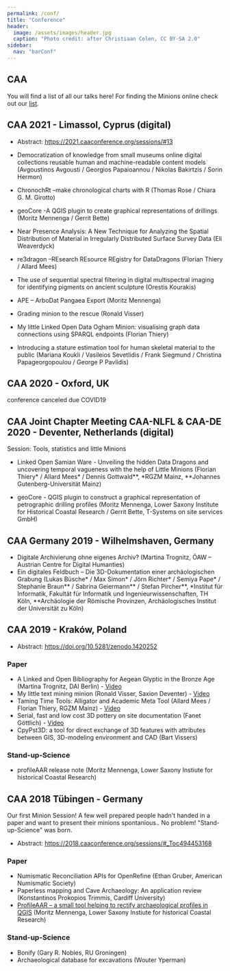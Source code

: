```yaml
---
permalink: /conf/
title: "Conference"
header:
  image: /assets/images/header.jpg
  caption: "Photo credit: after Christiaan Colen, CC BY-SA 2.0"
sidebar:
  nav: "barConf"
---
```


## CAA

You will find a list of all our talks here!
For finding the Minions online check out our [list](https://caa-minions.github.io/minions/).

## CAA 2021 - Limassol, Cyprus (digital)

-   Abstract: <https://2021.caaconference.org/sessions/#13>

-   Democratization of knowledge from small museums online digital collections reusable human and machine-readable content models (Avgoustinos Avgousti / Georgios Papaioannou / Nikolas Bakirtzis / Sorin Hermon)

-   ChronochRt –make chronological charts with R (Thomas Rose / Chiara G. M. Girotto)

-   geoCore -A QGIS plugin to create graphical representations of drillings (Moritz Mennenga / Gerrit Bette)

-   Near Presence Analysis: A New Technique for Analyzing the Spatial Distribution of Material in Irregularly Distributed Surface Survey Data (Eli Weaverdyck)

-   re3dragon –REsearch REsource REgistry for DataDragons (Florian Thiery / Allard Mees)

-   The use of sequential spectral filtering in digital multispectral imaging for identifying pigments on ancient sculpture (Orestis Kourakis)

-   APE – ArboDat Pangaea Export (Moritz Mennenga)

-   Grading minion to the rescue (Ronald Visser)

-   My little Linked Open Data Ogham Minion: visualising graph data connections using SPARQL endpoints (Florian Thiery)

-   Introducing a stature estimation tool for human skeletal material to the public (Mariana Koukli / Vasileios Sevetlidis / Frank Siegmund / Christina Papageorgopoulou / George P Pavlidis)



## CAA 2020 - Oxford, UK

conference canceled due COVID19

## CAA Joint Chapter Meeting CAA-NLFL & CAA-DE 2020 - Deventer, Netherlands (digital)

Session: Tools, statistics and little Minions

-   Linked Open Samian Ware - Unveiling the hidden Data Dragons and uncovering temporal vagueness with the help of Little Minions (Florian Thiery\* / Allard Mees\* / Dennis Gottwald\*\*, \*RGZM Mainz, \*\*Johannes Gutenberg-Universität Mainz)

-   geoCore -  QGIS plugin to construct a graphical representation of petrographic drilling profiles (Moritz Mennenga, Lower Saxony Institute for Historical Coastal Research / Gerrit Bette, T-Systems on site services GmbH)

## CAA Germany 2019 - Wilhelmshaven, Germany

-   Digitale Archivierung ohne eigenes Archiv? (Martina Trognitz, ÖAW – Austrian Centre for Digital Humanties)
-   Ein digitales Feldbuch – Die 3D-Dokumentation einer archäologischen Grabung (Lukas Büsche\* / Max Simon\* / Jörn Richter\* / Semiya Pape\* / Stephanie Braun\*\* / Sabrina Geiermann\*\* / Stefan Pircher\*\*, \*Institut für Informatik, Fakultät für Informatik und Ingenieurwissenschaften, TH Köln, \*\*Archäologie der Römische Provinzen, Archäologisches Institut der Universität zu Köln)

## CAA 2019 - Kraków, Poland

-   Abstract: <https://doi.org/10.5281/zenodo.1420252>

### Paper

-   A Linked and Open Bibliography for Aegean Glyptic in the Bronze Age (Martina Trognitz, DAI Berlin) - [Video](https://www.youtube.com/watch?v=ywsRcnlQ198)
-   My little text mining minion (Ronald Visser, Saxion Deventer) - [Video](https://youtu.be/KIyWEFHaG5A)
-   Taming Time Tools: Alligator and Academic Meta Tool (Allard Mees / Florian Thiery, RGZM Mainz) - [Video](https://www.youtube.com/watch?v=X7mwRToJZbA)
-   Serial, fast and low cost 3D pottery on site documentation (Fanet Göttlich) - [Video](https://youtu.be/zhD2bI3K66A)
-   CpyPst3D: a tool for direct exchange of 3D features with attributes between GIS, 3D-modeling environment and CAD (Bart Vissers)

### Stand-up-Science

-   profileAAR release note (Moritz Mennenga, Lower Saxony Instiute for historical Coastal Research)

## CAA 2018 Tübingen - Germany

Our first Minion Session! A few well prepared people hadn't handed in a paper and want to present their minions spontanious.. No problem! "Stand-up-Science" was born.

-   Abstract: <https://2018.caaconference.org/sessions/#_Toc494453168>

### Paper

-   Numismatic Reconciliation APIs for OpenRefine (Ethan Gruber, American Numismatic Society)
-   Paperless mapping and Cave Archaeology: An application review (Konstantinos Prokopios Trimmis, Cardiff University)
-   [ProfileAAR – a small tool helping to rectify archaeological profiles in QGIS](https://youtu.be/SgVIP3lF7m8) (Moritz Mennenga, Lower Saxony Instiute for historical Coastal Research)

### Stand-up-Science

-   Bonify (Gary R. Nobles, RU Groningen)
-   Archaeological database for excavations (Wouter Yperman)
